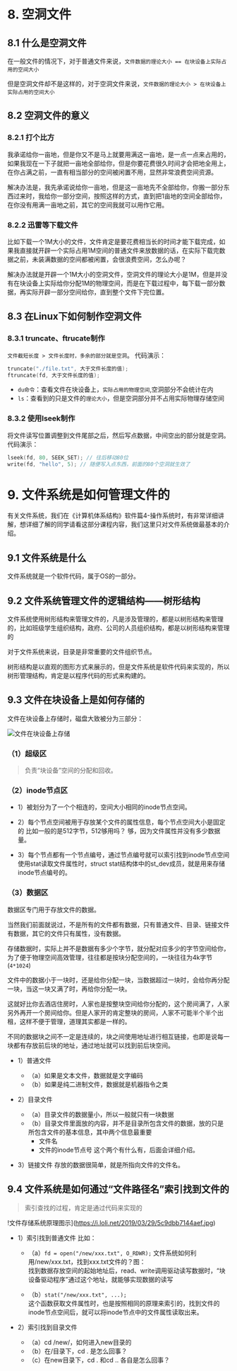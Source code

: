 # 8. 空洞文件

## 8.1 什么是空洞文件 

在一般文件的情况下，对于普通文件来说，`文件数据的理论大小 == 在块设备上实际占用的空间大小`

但是空洞文件却不是这样的，对于空洞文件来说，`文件数据的理论大小 > 在块设备上实际占用的空间大小`

## 8.2 空洞文件的意义

### 8.2.1 打个比方	

我承诺给你一亩地，但是你又不是马上就要用满这一亩地，是一点一点来占用的，如果我现在一下子就把一亩地全部给你，但是你要花费很久时间才会把地全用上，在你占满之前，一直有相当部分的空间被闲置不用，显然非常浪费空间资源。

解决办法是，我先承诺说给你一亩地，但是这一亩地先不全部给你，你搬一部分东西过来时，我给你一部分空间，按照这样的方式，直到把1亩地的空间全部给你，在你没有用满一亩地之前，其它的空间我就可以用作它用。

### 8.2.2 迅雷等下载文件

比如下载一个1M大小的文件，文件肯定是要花费相当长的时间才能下载完成，如果我直接就开辟一个实际占用1M空间的普通文件来放数据的话，在实际下载完数据之前，未装满数据的空间都被闲置，会很浪费空间，怎么办呢？


解决办法就是开辟一个1M大小的空洞文件，空洞文件的理论大小是1M，但是并没有在块设备上实际给你分配1M的物理空间，而是在下载过程中，每下载一部分数据，再实际开辟一部分空间给你，直到整个文件下完位置。

## 8.3 在Linux下如何制作空洞文件

### 8.3.1 truncate、ftrucate制作

`文件截短长度 > 文件长度时，多余的部分就是空洞`。
代码演示：	

```c
truncate("./file.txt", 大于文件长度的值);
ftruncate(fd, 大于文件长度的值);
```

+ `du命令`：查看文件在块设备上，`实际占用的物理空间`,空洞部分不会统计在内
+ `ls`：查看到的只是文件的`理论大小`，但是空洞部分并不占用实际物理存储空间

### 8.3.2 使用lseek制作

将文件读写位置调整到文件尾部之后，然后写点数据，中间空出的部分就是空洞。
代码演示：

```c
lseek(fd, 80, SEEK_SET); // 往后移动80位
write(fd, "hello", 5); // 随便写入点东西，前面的80个空洞就生效了
```


# 9. 文件系统是如何管理文件的								

有关文件系统，我们在《计算机体系结构》软件篇4-操作系统时，有非常详细讲解，想详细了解的同学请看这部分课程内容，我们这里只对文件系统做最基本的介绍。

## 9.1 文件系统是什么

文件系统就是一个软件代码，属于OS的一部分。

## 9.2 文件系统管理文件的逻辑结构——树形结构	

文件系统使用树形结构来管理文件的，凡是涉及管理的，都是以树形结构来管理的，比如班级学生组织结构，政府、公司的人员组织结构，都是以树形结构来管理的

对于文件系统来说，目录是非常重要的文件组织节点。

树形结构是以直观的图形方式来展示的，但是文件系统是软件代码来实现的，所以树形管理结构，肯定是以程序代码的形式来构建的。

## 9.3 文件在块设备上是如何存储的

文件在块设备上存储时，磁盘大致被分为三部分：

![文件在块设备上存储](https://i.loli.net/2019/03/29/5c9d98911402a.jpg)


### （1）超级区

> 负责“块设备”空间的分配和回收。

### （2）inode节点区

+ 1）被划分为了一个个相连的，空间大小相同的inode节点空间。

+ 2）每个节点空间被用于存放某个文件的属性信息，每个节点空间大小是固定的
  比如一般的是512字节，512够用吗？
  够，因为文件属性并没有多少数据量。

+ 3）每个节点都有一个节点编号，通过节点编号就可以索引找到inode节点空间 
  使用stat读取文件属性时，struct stat结构体中的st_dev成员，就是用来存储inode节点编号的。

### （3）数据区
数据区专门用于存放文件的数据。

当然我们前面就说过，不是所有的文件都有数据，只有普通文件、目录、链接文件有数据，其它的文件只有属性，没有数据。

存储数据时，实际上并不是数据有多少个字节，就分配对应多少的字节空间给你，为了便于物理空间高效管理，往往都是按块分配空间的，一块往往为4k字节(`4*1024`)

文件中的数据小于一块时，还是给你分配一块，当数据超过一块时，会给你再分配一块，当这一块又满了时，再给你分配一块。

这就好比你去酒店住房时，人家也是按整块空间给你分配的，这个房间满了，人家另外再开一个房间给你。但是人家开的肯定整块的房间，人家不可能半个半个出租，这样不便于管理，道理其实都是一样的。

不同的数据块之间不一定是连续的，块之间使用地址进行相互链接，也即是说每一块都有存放前后块的地址，通过地址就可以找到前后块空间。

+ 1）普通文件
  + （a）如果是文本文件，数据就是文字编码
  + （b）如果是纯二进制文件，数据就是机器指令之类

+ 2）目录文件
  + （a）目录文件的数据量小，所以一般就只有一块数据
  + （b）目录文件里面放的内容，并不是目录所包含文件的数据，放的只是所包含文件的基本信息，其中两个信息最重要
     +  文件名
     +  文件的inode节点号
    这个两个有什么有，后面会详细介绍。

+ 3）链接文件
      存放的数据很简单，就是所指向文件的文件名。


## 9.4 文件系统是如何通过“文件路径名”索引找到文件的

> 索引查找的过程，肯定是通过代码来实现的

!文件存储系统原理图示](https://i.loli.net/2019/03/29/5c9dbb7144aef.jpg)

+ 1）索引找到普通文件
    比如：  
  + （a）`fd = open("/new/xxx.txt", O_RDWR);`
    文件系统如何利用/new/xxx.txt，找到xxx.txt文件的？图：  
    找到数据存放空间的起始地址后，read、write调用驱动读写数据时，“块设备驱动程序”通过这个地址，就能够实现数据的读写  

  + （b）`stat("/new/xxx.txt", ...);`  
    这个函数获取文件属性时，也是按照相同的原理来索引的，找到文件的inode节点空间后，就可以将inode节点中的文件属性读取出来。

+ 2）索引找到目录文件
   + （a）cd /new/，如何进入new目录的
   + （b）在/目录下，cd . 是怎么回事？
   + （c）在new目录下，cd . 和cd .. 各自是怎么回事？
